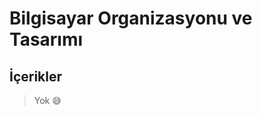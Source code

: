# Bilgisayar Organizasyonu ve Tasarımı <!-- omit in toc -->

## İçerikler <!-- omit in toc -->

> Yok 😅